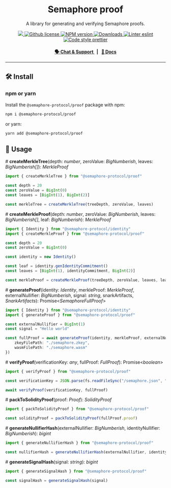 <p align="center">
    <h1 align="center">
        Semaphore proof
    </h1>
    <p align="center">A library for generating and verifying Semaphore proofs.</p>
</p>

<p align="center">
    <a href="https://github.com/semaphore-protocol/semaphore.js">
        <img src="https://img.shields.io/badge/project-semaphore.js-blue.svg?style=flat-square">
    </a>
    <a href="https://github.com/semaphore-protocol/semaphore.js/blob/main/packages/proof/LICENSE">
        <img alt="Github license" src="https://img.shields.io/github/license/semaphore-protocol/semaphore.js.svg?style=flat-square">
    </a>
    <a href="https://www.npmjs.com/package/@semaphore-protocol/proof">
        <img alt="NPM version" src="https://img.shields.io/npm/v/@semaphore-protocol/proof?style=flat-square" />
    </a>
    <a href="https://npmjs.org/package/@semaphore-protocol/proof">
        <img alt="Downloads" src="https://img.shields.io/npm/dm/@semaphore-protocol/proof.svg?style=flat-square" />
    </a>
    <a href="https://eslint.org/">
        <img alt="Linter eslint" src="https://img.shields.io/badge/linter-eslint-8080f2?style=flat-square&logo=eslint" />
    </a>
    <a href="https://prettier.io/">
        <img alt="Code style prettier" src="https://img.shields.io/badge/code%20style-prettier-f8bc45?style=flat-square&logo=prettier" />
    </a>
</p>

<div align="center">
    <h4>
        <a href="https://t.me/joinchat/B-PQx1U3GtAh--Z4Fwo56A">
            🗣️ Chat &amp; Support
        </a>
        <span>&nbsp;&nbsp;|&nbsp;&nbsp;</span>
        <a href="https://semaphore-protocol.github.io/semaphore.js/proof">
            📘 Docs
        </a>
    </h4>
</div>

---

## 🛠 Install

### npm or yarn

Install the `@semaphore-protocol/proof` package with npm:

```bash
npm i @semaphore-protocol/proof
```

or yarn:

```bash
yarn add @semaphore-protocol/proof
```

## 📜 Usage

\# **createMerkleTree**(depth: _number_, zeroValue: _BigNumberish_, leaves: _BigNumberish\[]_): _MerkleProof_

```typescript
import { createMerkleTree } from "@semaphore-protocol/proof"

const depth = 20
const zeroValue = BigInt(0)
const leaves = [BigInt(1), BigInt(2)]

const merkleTree = createMerkleTree(treeDepth, zeroValue, leaves)
```

\# **createMerkleProof**(depth: _number_, zeroValue: _BigNumberish_, leaves: _BigNumberish\[]_, leaf: _BigNumberish_): _MerkleProof_

```typescript
import { Identity } from "@semaphore-protocol/identity"
import { createMerkleProof } from "@semaphore-protocol/proof"

const depth = 20
const zeroValue = BigInt(0)

const identity = new Identity()

const leaf = identity.genIdentityCommitment()
const leaves = [BigInt(1), identityCommitment, BigInt(2)]

const merkleProof = createMerkleProof(treeDepth, zeroValue, leaves, leaf)
```

\# **generateProof**(identity: _Identity_, merkleProof: _MerkleProof_, externalNullifier: _BigNumberish_, signal: _string_, snarkArtifacts, _SnarkArtifacts_): Promise\<_SemaphoreFullProof_>

```typescript
import { Identity } from "@semaphore-protocol/identity"
import { generateProof } from "@semaphore-protocol/proof"

const externalNullifier = BigInt(1)
const signal = "Hello world"

const fullProof = await generateProof(identity, merkleProof, externalNullifier, signal, {
    zkeyFilePath: "./semaphore.zkey",
    wasmFilePath: "./semaphore.wasm"
})
```

\# **verifyProof**(verificationKey: _any_, fullProof: _FullProof_): Promise\<_boolean_>

```typescript
import { verifyProof } from "@semaphore-protocol/proof"

const verificationKey = JSON.parse(fs.readFileSync("/semaphore.json", "utf-8"))

await verifyProof(verificationKey, fullProof)
```

\# **packToSolidityProof**(proof: _Proof_): _SolidityProof_

```typescript
import { packToSolidityProof } from "@semaphore-protocol/proof"

const solidityProof = packToSolidityProof(fullProof.proof)
```

\# **generateNullifierHash**(externalNullifier: _BigNumberish_, identityNullifier: _BigNumberish_): _bigint_

```typescript
import { generateNullifierHash } from "@semaphore-protocol/proof"

const nullifierHash = generateNullifierHash(externalNullifier, identity.getNullifier())
```

\# **generateSignalHash**(signal: _string_): _bigint_

```typescript
import { generateSignalHash } from "@semaphore-protocol/proof"

const signalHash = generateSignalHash(signal)
```
